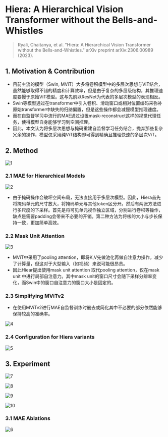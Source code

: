 # Hiera: A Hierarchical Vision Transformer without the Bells-and-Whistles

> Ryali, Chaitanya, et al. "Hiera: A Hierarchical Vision Transformer without the Bells-and-Whistles." arXiv preprint arXiv:2306.00989 (2023).

## 1. Motivation & Contribution

- 目前主流的模型（Swin, MViT）大多将卷积模型中的多层次思想与ViT结合，虽然能够取得不错的精度和计算效率，但是由于复杂的多层级结构，其推理速度要慢于原始ViT模型。这与先前以ResNet为代表的多层次模型的表现相反。
- Swin等模型通过在transformer中引入卷积、滑动窗口或相对位置编码来弥补原始transformer中缺失的归纳偏置，但是这些操作都会减慢模型推理速度。
- 而在自监督学习中流行的MAE通过设置mask-reconstruct这样的视觉代理任务，使得模型自身能够学习到空间推理。
- 因此，本文认为将多层次思想与掩码重建自监督学习任务结合，抛弃那些复杂冗余的操作，模型仅采用纯ViT结构即可得到精确且推理快速的多层次ViT。

## 2. Method

![1](https://raw.githubusercontent.com/bobochow/blog_img/main/img/hiera1.png)

### 2.1 MAE for Hierarchical Models

![2](https://raw.githubusercontent.com/bobochow/blog_img/main/img/hiera2.png)

- 由于掩码操作会破坏空间布局，无法直接用于多层次模型。因此，Hiera首先将掩码单元的尺寸放大，将掩码单元与其他token区分开。然后有两张方法进行多尺度的下采样。首先是将可见单元视作独立区域，分别进行卷积等操作，缺点是需要padding会带来不必要的开销。第二种方法为将核的大小与步长保持一致，更加简单高效。

### 2.2 Mask Unit Attention

![3](https://raw.githubusercontent.com/bobochow/blog_img/main/img/hiera3.png)

- MViT中采用了pooling attention，即将K,V先做池化再做自注意力操作，减少了计算量，但这对于大型输入（如视频）来说可能很昂贵。
- 因此Hiear提出使用mask unit attention 取代pooling attention，仅在mask unit 中进行局部自注意力。其中mask unit的窗口尺寸会随下采样分辨率变化，而Swin中的窗口自注意力的窗口大小是固定的。

### 2.3 Simplifying MViTv2

- 在使用MViTv2进行MAE自监督训练时删去或简化其中不必要的部分依然能够保持较高的准确率。

![4](https://raw.githubusercontent.com/bobochow/blog_img/main/img/hiera4.png)

### 2.4 Configuration for Hiera variants

![5](https://raw.githubusercontent.com/bobochow/blog_img/main/img/hiera5.png)

## 3. Experiment

![7](https://raw.githubusercontent.com/bobochow/blog_img/main/img/hiera7.png)

![8](https://raw.githubusercontent.com/bobochow/blog_img/main/img/hiera8.png)

![9](https://raw.githubusercontent.com/bobochow/blog_img/main/img/hiera9.png)

![10](https://raw.githubusercontent.com/bobochow/blog_img/main/img/hiera10.png)

### 3.1 MAE Ablations

![6](https://raw.githubusercontent.com/bobochow/blog_img/main/img/hiera6.png)
